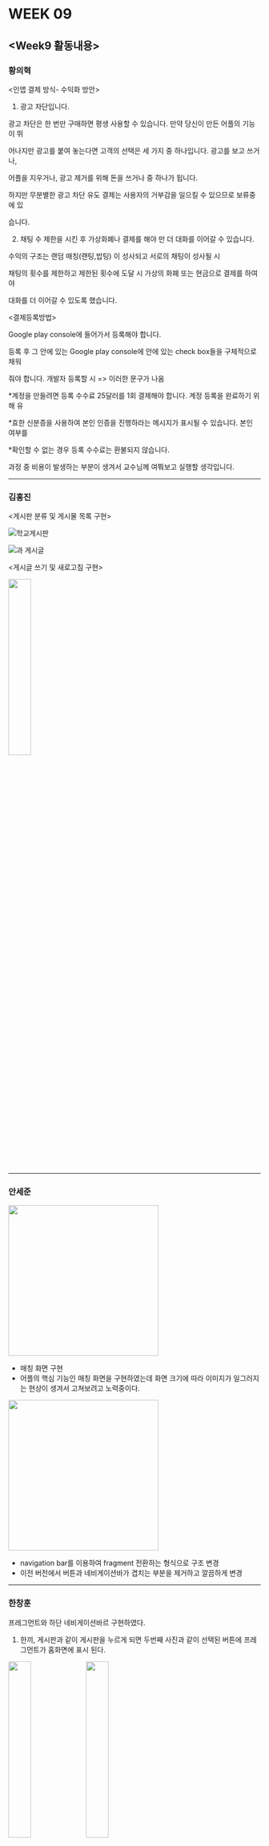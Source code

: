 # WEEK 09

## <Week9 활동내용>
### 황의혁
<인앱 결제 방식- 수익화 방안>

1. 광고 차단입니다.

광고 차단은 한 번만 구매하면 평생 사용할 수 있습니다. 만약 당신이 만든 어플의 기능이 뛰

어나지만 광고를 붙여 놓는다면 고객의 선택은 세 가지 중 하나입니다. 광고를 보고 쓰거나, 

어플을 지우거나, 광고 제거를 위해 돈을 쓰거나 중 하나가 됩니다.

하지만 무분별한 광고 차단 유도 결제는 사용자의 거부감을 일으킬 수 있으므로 보류중에 있

습니다. 

2. 채팅 수 제한을 시킨 후 가상화폐나 결제를 해야 만 더 대화를 이어갈 수 있습니다.

수익의 구조는 랜덤 매칭(랜팅,밥팅) 이 성사되고 서로의 채팅이 성사될 시 

채팅의 횟수를 제한하고 제한된 횟수에 도달 시 가상의 화폐 또는 현금으로 결제를 하여야

대화를 더 이어갈 수 있도록 했습니다.

<결제등록방법> 

Google play console에 들어가서 등록해야 합니다.

등록 후 그 안에 있는 Google play console에 안에 있는 check box들을 구체적으로 채워 

줘야 합니다. 개발자 등록할 시 => 이러한 문구가 나옴

*계정을 만들려면 등록 수수료 25달러를 1회 결제해야 합니다. 계정 등록을 완료하기 위해 유

*효한 신분증을 사용하여 본인 인증을 진행하라는 메시지가 표시될 수 있습니다. 본인 여부를 

*확인할 수 없는 경우 등록 수수료는 환불되지 않습니다.

과정 중 비용이 발생하는 부분이 생겨서 교수님께 여쭤보고 실행할 생각입니다.

-----------------------------------------------------------------------------------------------------------------------------------------------------------

### 김홍진

<게시판 분류 및 게시물 목록 구현>

![학교게시판](https://user-images.githubusercontent.com/29851704/116882130-09ba3180-ac5f-11eb-83e0-544406d66801.PNG)

![과 게시글](https://user-images.githubusercontent.com/29851704/116882141-0cb52200-ac5f-11eb-81d7-1c465a01188d.PNG)

<게시글 쓰기 및 새로고침 구현>

<img width="30%" src="https://user-images.githubusercontent.com/29851704/116882885-ec399780-ac5f-11eb-91ba-9f7ba7e93420.gif"/>

-----------------------------------------------------------------------------------------------------------------------------------------------------------

### 안세준

<img src="https://user-images.githubusercontent.com/29851772/116883515-a8935d80-ac60-11eb-948a-e388461305a5.gif" width="300">

 - 매칭 화면 구현 
 - 어플의 핵심 기능인 매칭 화면을 구현하였는데 화면 크기에 따라 이미지가 일그러지는 현상이 생겨서 고쳐보려고 노력중이다.

<img src="https://user-images.githubusercontent.com/29851772/116888791-d54a7380-ac66-11eb-9979-060ab853e8cb.png" width="300">

 - navigation bar를 이용하여 fragment 전환하는 형식으로 구조 변경 
 - 이전 버전에서 버튼과 네비게이션바가 겹치는 부분을 제거하고 깔끔하게 변경

-----------------------------------------------------------------------------------------------------------------------------------------------------------

### 한창훈
프레그먼트와 하단 네비게이션바르 구현하였다.

1. 한끼, 게시판과 같이 게시판을 누르게 되면 두번째 사진과 같이 선택된 버튼에 프레그먼트가 홈화면에 표시 된다.
<img width="30%" src="https://user-images.githubusercontent.com/79888537/116883894-117ad580-ac61-11eb-98c0-ee92b21c9917.png"/>  
<img width="30%" src="https://user-images.githubusercontent.com/79888537/116883739-e5f7eb00-ac60-11eb-9055-ba868874d90c.png"/>

2. 하단 네비게이션바르 누르면 게시판, 채팅과 같이 그에 맞는 화면이 fragment로 표시되게 된다.
<img width="30%" src="https://user-images.githubusercontent.com/79888537/116884125-56067100-ac61-11eb-965d-2c0b206a6405.png"/>  
<img width="30%" src="https://user-images.githubusercontent.com/79888537/116884141-5acb2500-ac61-11eb-85fd-357c5e28e361.png"/>

3. 만약 메인 버튼화면에서 게시판을 누르게 되며 네비게이션바에 home에 게시판이 오게된다. 게시판이 home으로 가고 원래 게시판이 있던 자리엔 한끼메뉴를 넣었다.
<img width="30%" src="https://user-images.githubusercontent.com/79888537/116885029-61a66780-ac62-11eb-94b0-b4e012bbea59.png"/> 
<img width="30%" src="https://user-images.githubusercontent.com/79888537/116885042-666b1b80-ac62-11eb-9ab4-40056a853058.png"/>

=> 하지만 이렇게 할 경우 메인엑티비티와 하단 네비게이션바가 중복되는 기능이 생기게 된다. 이 문제를 해결하기 위해 어플리케이션 실행 구조를 바꾸었다. 자세한 내용은 위에있는 <week 09 회의내용>에 나와있다.

-----------------------------------------------------------------------------------------------------------------------------------------------------------

### 정지원
<조건설정 및 조건에 맞는 사용자 랜덤매칭 후 채팅방생성>

- 코드 실행화면

<img src="https://user-images.githubusercontent.com/29966841/116911457-e0f76380-ac81-11eb-93a8-82511ad6a8c2.png" width="200">

-> '매칭시작' 부분을 클릭하게 되면 비슷한 관심사를 가진 사용자들과 매칭되게 된다.

<img src="https://user-images.githubusercontent.com/29966841/116911814-4c413580-ac82-11eb-90f8-b1756976adfd.png" width="200">

-> 매칭이 완료되면 채팅방이 만들어지고, 상대방과 채팅을 진행할 수 있다. 말풍선 아래에는 채팅을 읽지않은 상대방의 숫자와 채팅을 보낸 시간이 보여진다.

<img src="https://user-images.githubusercontent.com/29966841/116912228-e86b3c80-ac82-11eb-814a-242383bfbf5c.png" width="200">

-> 매칭되어 생성된 채팅방 목록들을 보여준다.

-----------------------------------------------------------------------------------------------------------------------------------------------------------

## <Week9 회의 내용>
#### - 각 팀원별 담당파트 진행에 필요한 어플리케이션 구조 세분화 및 조정

1. 어플리케이션 실행 구조 변경 : 기존에 로그인 후 버튼 클릭을 통해 레이아웃을 이동하였는데, 불필요하다 판단되어 로그인 후 바로 랜덤매칭 레이아웃으로 이동하도록 조정
    
    어플리케이션 실행 -> 로딩화면 -> 로그인화면 -> 랜덤매칭 화면(메인레이아웃)
   
2. 게시판 엑티비티

   - 학교전체 게시판 / 학과 게시판 분류
   - 게시물 작성, 게시물 목록 보여주기(구현)
   - 게시물 수정, 삭제 기능 구현예정
 
3. 랜덤매칭 액티비티

   - 랜덤채팅은 1:1 / 2:2 / 3:3 으로 분류
   - 밥친구매칭은 2명 / 3명 / 4명으로 분류
   - 사용자의 선택에 따라 매칭 후 채팅방 생성

4. 어플리케이션 부가기능

   - 내정보(개인정보 수정, 회원탈퇴 등)
   - 채팅방 내 읽음/안읽음 표시, 어플 알림기능, 신고기능
   - 충전 및 결제기능 

5. 팀 활동 역할분담
   - 내정보(개인정보 수정, 회원탈퇴 등) : 한창훈
   - 채팅방 내 읽음/안읽음 표시, 어플 알림기능, 신고기능 : 안세준
   - 충전 및 결제기능 : 황의혁
   - 랜덤매칭 : 정지원
   - 게시판 : 김홍진


